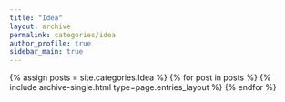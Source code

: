 ```yaml
---
title: "Idea"
layout: archive
permalink: categories/idea
author_profile: true
sidebar_main: true
---
```



{% assign posts = site.categories.Idea %}
{% for post in posts %} {% include archive-single.html type=page.entries_layout %} {% endfor %}